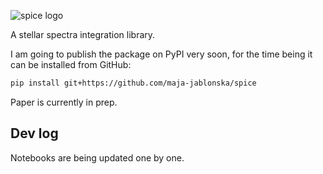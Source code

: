 ![spice logo](docs/img/spice.svg)

A stellar spectra integration library.

I am going to publish the package on PyPI very soon, for the time being it can be installed from GitHub:

```bash
pip install git+https://github.com/maja-jablonska/spice
```

Paper is currently in prep.

## Dev log

Notebooks are being updated one by one.
